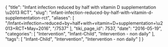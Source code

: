 {
    "title": "Infant infection reduced by half with vitamin D supplementation \u2013 RCT",
    "slug": "infant-infection-reduced-by-half-with-vitamin-d-supplementation-rct",
    "aliases": [
        "/Infant+infection+reduced+by+half+with+vitamin+D+supplementation+\u2013+RCT+May+2016",
        "/7537"
    ],
    "tiki_page_id": 7537,
    "date": "2016-05-19",
    "categories": [
        "Intervention",
        "Infant-Child",
        "Intervention - non daily"
    ],
    "tags": [
        "Infant-Child",
        "Intervention",
        "Intervention - non daily"
    ]
}